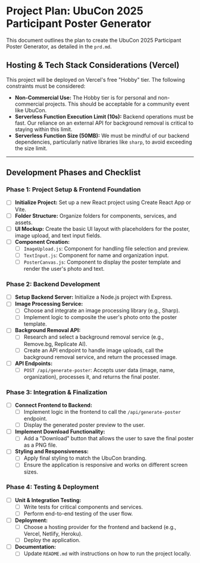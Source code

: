 # Project Plan: UbuCon 2025 Participant Poster Generator

This document outlines the plan to create the UbuCon 2025 Participant Poster Generator, as detailed in the `prd.md`.

## Hosting & Tech Stack Considerations (Vercel)

This project will be deployed on Vercel's free "Hobby" tier. The following constraints must be considered:

- **Non-Commercial Use:** The Hobby tier is for personal and non-commercial projects. This should be acceptable for a community event like UbuCon.
- **Serverless Function Execution Limit (10s):** Backend operations must be fast. Our reliance on an external API for background removal is critical to staying within this limit.
- **Serverless Function Size (50MB):** We must be mindful of our backend dependencies, particularly native libraries like `sharp`, to avoid exceeding the size limit.

---

## Development Phases and Checklist

### Phase 1: Project Setup & Frontend Foundation

- [ ] **Initialize Project:** Set up a new React project using Create React App or Vite.
- [ ] **Folder Structure:** Organize folders for components, services, and assets.
- [ ] **UI Mockup:** Create the basic UI layout with placeholders for the poster, image upload, and text input fields.
- [ ] **Component Creation:**
    - [ ] `ImageUpload.js`: Component for handling file selection and preview.
    - [ ] `TextInput.js`: Component for name and organization input.
    - [ ] `PosterCanvas.js`: Component to display the poster template and render the user's photo and text.

### Phase 2: Backend Development

- [ ] **Setup Backend Server:** Initialize a Node.js project with Express.
- [ ] **Image Processing Service:**
    - [ ] Choose and integrate an image processing library (e.g., Sharp).
    - [ ] Implement logic to composite the user's photo onto the poster template.
- [ ] **Background Removal API:**
    - [ ] Research and select a background removal service (e.g., Remove.bg, Replicate AI).
    - [ ] Create an API endpoint to handle image uploads, call the background removal service, and return the processed image.
- [ ] **API Endpoints:**
    - [ ] `POST /api/generate-poster`: Accepts user data (image, name, organization), processes it, and returns the final poster.

### Phase 3: Integration & Finalization

- [ ] **Connect Frontend to Backend:**
    - [ ] Implement logic in the frontend to call the `/api/generate-poster` endpoint.
    - [ ] Display the generated poster preview to the user.
- [ ] **Implement Download Functionality:**
    - [ ] Add a "Download" button that allows the user to save the final poster as a PNG file.
- [ ] **Styling and Responsiveness:**
    - [ ] Apply final styling to match the UbuCon branding.
    - [ ] Ensure the application is responsive and works on different screen sizes.

### Phase 4: Testing & Deployment

- [ ] **Unit & Integration Testing:**
    - [ ] Write tests for critical components and services.
    - [ ] Perform end-to-end testing of the user flow.
- [ ] **Deployment:**
    - [ ] Choose a hosting provider for the frontend and backend (e.g., Vercel, Netlify, Heroku).
    - [ ] Deploy the application.
- [ ] **Documentation:**
    - [ ] Update `README.md` with instructions on how to run the project locally.
